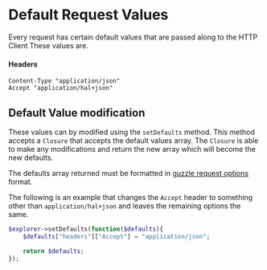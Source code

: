 # Default Request Values

Every request has certain default values that are passed along to the HTTP Client
These values are.

#### Headers
```
Content-Type "application/json"
Accept "application/hal+json"
```

## Default Value modification

These values can by modified using the `setDefaults` method. This method accepts
a `Closure` that accepts the default values array. The `Closure` is able to make
any modifications and return the new array which will become the new defaults.

The defaults array returned must be formatted in [guzzle request options][0]
format.

The following is an example that changes the `Accept` header to something other
than `application/hal+json` and leaves the remaining options the same.

```php
$explorer->setDefaults(function($defaults){
    $defaults["headers"]["Accept"] = "application/json";

    return $defaults;
});
```


[0]: http://guzzle.readthedocs.org/en/latest/request-options.html
